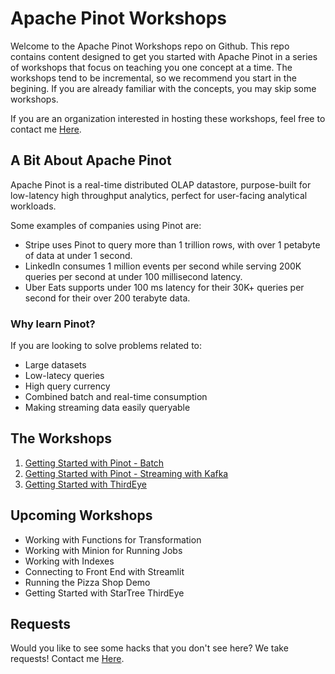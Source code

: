 # Apache Pinot Workshops

Welcome to the Apache Pinot Workshops repo on Github.  This repo contains content designed to get you started with Apache Pinot in a series of workshops that focus on teaching you one concept at a time.  The workshops tend to be incremental, so we recommend you start in the begining.  If you are already familiar with the concepts, you may skip some workshops.

If you are an organization interested in hosting these workshops, feel free to contact me [Here](https://stree.ai/slack).

## A Bit About Apache Pinot

Apache Pinot is a real-time distributed OLAP datastore, purpose-built for low-latency high throughput analytics, perfect for user-facing analytical workloads.

Some examples of companies using Pinot are:

- Stripe uses Pinot to query more than 1 trillion rows, with over 1 petabyte of data at under 1 second.
- LinkedIn consumes 1 million events per second while serving 200K queries per second at under 100 millisecond latency.
- Uber Eats supports under 100 ms latency for their 30K+ queries per second for their over 200 terabyte data.

### Why learn Pinot?

If you are looking to solve problems related to:

- Large datasets
- Low-latecy queries
- High query currency
- Combined batch and real-time consumption
- Making streaming data easily queryable

## The Workshops

1. [Getting Started with Pinot - Batch](/GettingStartedBatch/)
2. [Getting Started with Pinot - Streaming with Kafka](/GettingStartedKafka/)
3. [Getting Started with ThirdEye](/GettingStartedThirdEye/)

## Upcoming Workshops

- Working with Functions for Transformation
- Working with Minion for Running Jobs
- Working with Indexes
- Connecting to Front End with Streamlit
- Running the Pizza Shop Demo
- Getting Started with StarTree ThirdEye

## Requests

Would you like to see some hacks that you don't see here?  We take requests!  Contact me [Here](https://stree.ai/slack).
